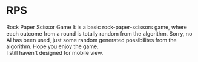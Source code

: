 # RPS
Rock Paper Scissor Game
It is a basic rock-paper-scissors game, where each outcome from a round is totally random from the algorithm. Sorry, no AI has been used, just some random generated possibilites from the algorithm. Hope you enjoy the game. 
<br/>
I still haven't designed for mobile view.
